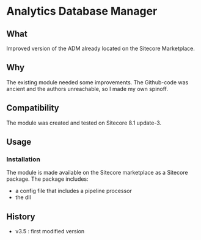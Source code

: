 # Analytics Database Manager #

## What ##

Improved version of the ADM already located on the Sitecore Marketplace.

## Why ##

The existing module needed some improvements. The Github-code was ancient and the authors unreachable, so I made my own spinoff.

## Compatibility ##

The module was created and tested on Sitecore 8.1 update-3.

## Usage ##

### Installation ###

The module is made available on the Sitecore marketplace as a Sitecore package. The package includes:

- a config file that includes a pipeline processor
- the dll
 
## History ##
- v3.5 : first modified version
